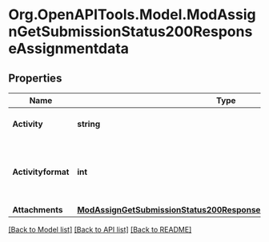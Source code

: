 # Org.OpenAPITools.Model.ModAssignGetSubmissionStatus200ResponseAssignmentdata

## Properties

Name | Type | Description | Notes
------------ | ------------- | ------------- | -------------
**Activity** | **string** | Text of activity | [optional] [default to "null"]
**Activityformat** | **int** | activity format (1 &#x3D; HTML, 0 &#x3D; MOODLE, 2 &#x3D; PLAIN, or 4 &#x3D; MARKDOWN) | [optional] 
**Attachments** | [**ModAssignGetSubmissionStatus200ResponseAssignmentdataAttachments**](ModAssignGetSubmissionStatus200ResponseAssignmentdataAttachments.md) |  | [optional] 

[[Back to Model list]](../README.md#documentation-for-models) [[Back to API list]](../README.md#documentation-for-api-endpoints) [[Back to README]](../README.md)

